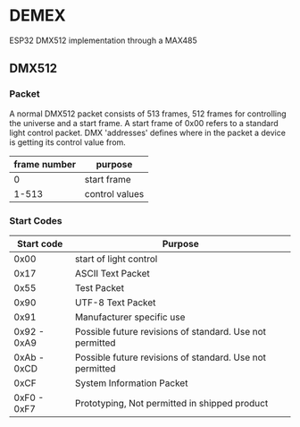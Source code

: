 # DEMEX
ESP32 DMX512 implementation through a MAX485

## DMX512

### Packet
A normal DMX512 packet consists of 513 frames, 512 frames for controlling the universe and a start frame.
A start frame of 0x00 refers to a standard light control packet. DMX 'addresses' defines where in the packet a device is getting its control value from.
   
| frame number | purpose |
| ------------ | ------- |
| 0 | start frame |
| 1-513 | control values |

### Start Codes

| Start code | Purpose |
| ---------- | ------- |
| 0x00 | start of light control |
| 0x17 | ASCII Text Packet |
| 0x55 | Test Packet | 
| 0x90 | UTF-8 Text Packet |
| 0x91 | Manufacturer specific use |
| 0x92 - 0xA9 | Possible future revisions of standard. Use not permitted |
| 0xAb - 0xCD | Possible future revisions of standard. Use not permitted |
| 0xCF | System Information Packet |
| 0xF0 - 0xF7 | Prototyping, Not permitted in shipped product | 

